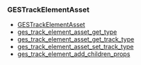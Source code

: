 ### GESTrackElementAsset

* [GESTrackElementAsset]()
* [ges_track_element_asset_get_type]()
* [ges_track_element_asset_get_track_type]()
* [ges_track_element_asset_set_track_type]()
* [ges_track_element_add_children_props]()
